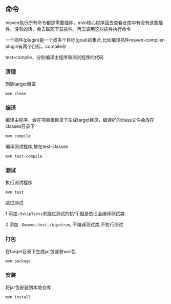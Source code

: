 ## 命令

maven执行所有命令都是需要插件，mvn核心程序回去查看仓库中有没有这些插件，没有的话，会去联网下载插件，再去调用这些插件执行命令

一个插件(plugin)是一个或多个目标(goal)的集合,比如编译插件maven-compiler-plugin有两个目标，compile和

test-compile，分别编译主程序和测试程序的代码

### 清理

删除target目录

```bash
mvn clean
```

### 编译

编译主程序，会在项目根目录下生成target目录，编译好的class文件会放在classes目录下

```bash
mvn compile
```

编译测试程序,放在test-classes

```bash
mvn test-compile
```

### 测试

执行测试程序  

```bash
mvn test
```

跳过测试

1  添加`-DskipTests`来跳过测试的执行,但是依旧会编译测试类

2  添加 `-Dmaven.test.skip=true`, 不编译测试类,不执行测试

### 打包

在target目录下生成jar包或者war包

```bash
mvn package 
```

### 安装

将jar包安装到本地仓库

```bash
mvn install
```

## 